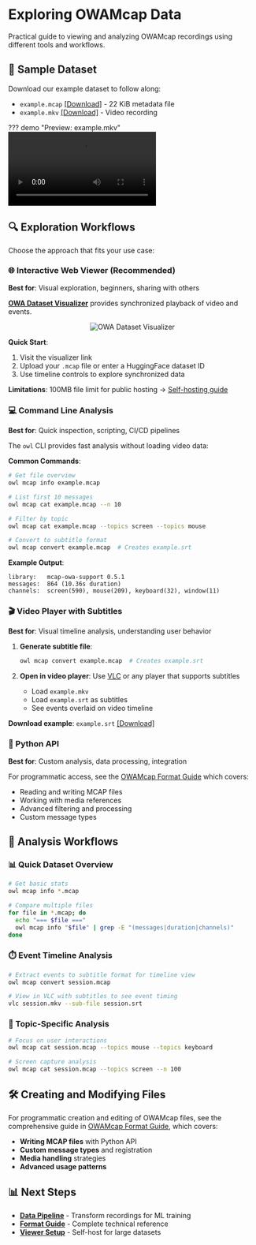 # Exploring OWAMcap Data

Practical guide to viewing and analyzing OWAMcap recordings using different tools and workflows.

## 📁 Sample Dataset

Download our example dataset to follow along:

- `example.mcap` [[Download]](https://github.com/open-world-agents/open-world-agents/blob/main/docs/data/example.mcap) - 22 KiB metadata file
- `example.mkv` [[Download]](https://github.com/open-world-agents/open-world-agents/blob/main/docs/data/example.mkv) - Video recording

??? demo "Preview: example.mkv"
    <video controls>
    <source src="../example.mkv" type="video/mp4">
    </video>

## 🔍 Exploration Workflows

Choose the approach that fits your use case:

### 🌐 Interactive Web Viewer (Recommended)

**Best for**: Visual exploration, beginners, sharing with others

**[OWA Dataset Visualizer](https://huggingface.co/spaces/open-world-agents/visualize_dataset)** provides synchronized playback of video and events.

<div align="center">
  <img src="../viewer.png" alt="OWA Dataset Visualizer"/>
</div>

**Quick Start**:

1. Visit the visualizer link
2. Upload your `.mcap` file or enter a HuggingFace dataset ID
3. Use timeline controls to explore synchronized data

**Limitations**: 100MB file limit for public hosting → [Self-hosting guide](../tools/viewer.md)

### 💻 Command Line Analysis

**Best for**: Quick inspection, scripting, CI/CD pipelines

The `owl` CLI provides fast analysis without loading video data:

**Common Commands**:

```bash
# Get file overview
owl mcap info example.mcap

# List first 10 messages
owl mcap cat example.mcap --n 10

# Filter by topic
owl mcap cat example.mcap --topics screen --topics mouse

# Convert to subtitle format
owl mcap convert example.mcap  # Creates example.srt
```

**Example Output**:
```
library:   mcap-owa-support 0.5.1
messages:  864 (10.36s duration)
channels:  screen(590), mouse(209), keyboard(32), window(11)
```

### 🎬 Video Player with Subtitles

**Best for**: Visual timeline analysis, understanding user behavior

1. **Generate subtitle file**:
   ```bash
   owl mcap convert example.mcap  # Creates example.srt
   ```

2. **Open in video player**: Use [VLC](https://www.videolan.org/vlc/) or any player that supports subtitles
   - Load `example.mkv`
   - Load `example.srt` as subtitles
   - See events overlaid on video timeline

**Download example**: `example.srt` [[Download]](https://github.com/open-world-agents/open-world-agents/blob/main/docs/data/example.srt)

### 🐍 Python API

**Best for**: Custom analysis, data processing, integration

For programmatic access, see the [OWAMcap Format Guide](../technical-reference/format-guide.md#working-with-owamcap) which covers:

- Reading and writing MCAP files
- Working with media references
- Advanced filtering and processing
- Custom message types

## 🔧 Analysis Workflows

### 📊 Quick Dataset Overview
```bash
# Get basic stats
owl mcap info *.mcap

# Compare multiple files
for file in *.mcap; do
  echo "=== $file ==="
  owl mcap info "$file" | grep -E "(messages|duration|channels)"
done
```

### ⏱️ Event Timeline Analysis
```bash
# Extract events to subtitle format for timeline view
owl mcap convert session.mcap

# View in VLC with subtitles to see event timing
vlc session.mkv --sub-file session.srt
```

### 🎯 Topic-Specific Analysis
```bash
# Focus on user interactions
owl mcap cat session.mcap --topics mouse --topics keyboard

# Screen capture analysis
owl mcap cat session.mcap --topics screen --n 100
```

## 🛠️ Creating and Modifying Files

For programmatic creation and editing of OWAMcap files, see the comprehensive guide in [OWAMcap Format Guide](../technical-reference/format-guide.md#working-with-owamcap), which covers:

- **Writing MCAP files** with Python API
- **Custom message types** and registration
- **Media handling** strategies
- **Advanced usage patterns**

## 📊 Next Steps

- **[Data Pipeline](../technical-reference/data-pipeline.md)** - Transform recordings for ML training
- **[Format Guide](../technical-reference/format-guide.md)** - Complete technical reference
- **[Viewer Setup](../tools/viewer.md)** - Self-host for large datasets